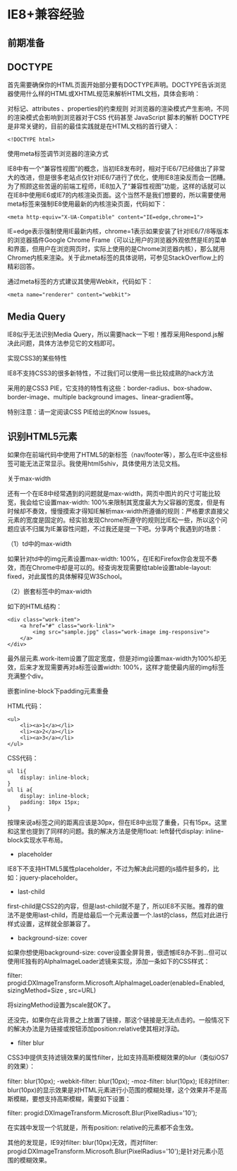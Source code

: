 # IE8+兼容经验



## 前期准备



## DOCTYPE

首先需要确保你的HTML页面开始部分要有DOCTYPE声明。DOCTYPE告诉浏览器使用什么样的HTML或XHTML规范来解析HTML文档，具体会影响：

对标记、attributes 、properties的约束规则
对浏览器的渲染模式产生影响，不同的渲染模式会影响到浏览器对于CSS 代码甚至 JavaScript 脚本的解析
DOCTYPE是非常关键的，目前的最佳实践就是在HTML文档的首行键入：
```
<!DOCTYPE html>
```

使用meta标签调节浏览器的渲染方式

IE8中有一个“兼容性视图”的概念，当初IE8发布时，相对于IE6/7已经做出了非常大的改进，但是很多老站点仅针对IE6/7进行了优化，使用IE8渲染反而会一团糟。为了照顾这些苦逼的前端工程师，IE8加入了“兼容性视图”功能，这样的话就可以在IE8中使用IE6或IE7的内核渲染页面。这个当然不是我们想要的，所以需要使用meta标签来强制IE8使用最新的内核渲染页面，代码如下：
```
<meta http-equiv="X-UA-Compatible" content="IE=edge,chrome=1">
```
IE=edge表示强制使用IE最新内核，chrome=1表示如果安装了针对IE6/7/8等版本的浏览器插件Google Chrome Frame（可以让用户的浏览器外观依然是IE的菜单和界面，但用户在浏览网页时，实际上使用的是Chrome浏览器内核），那么就用Chrome内核来渲染。关于此meta标签的具体说明，可参见StackOverflow上的精彩回答。

通过meta标签的方式建议其使用Webkit，代码如下：
```
<meta name="renderer" content="webkit">
```

## Media Query

IE8似乎无法识别Media Query，所以需要hack一下啦！推荐采用Respond.js解决此问题，具体方法参见它的文档即可。

实现CSS3的某些特性

IE8不支持CSS3的很多新特性，不过我们可以使用一些比较成熟的hack方法

采用的是CSS3 PIE，它支持的特性有这些：border-radius、box-shadow、border-image、multiple background images、linear-gradient等。

特别注意：请一定阅读CSS PIE给出的Know Issues。

## 识别HTML5元素

如果你在前端代码中使用了HTML5的新标签（nav/footer等），那么在IE中这些标签可能无法正常显示。我使用html5shiv，具体使用方法见文档。

关于max-width

还有一个在IE8中经常遇到的问题就是max-width，网页中图片的尺寸可能比较宽，我会给它设置max-width: 100%来限制其宽度最大为父容器的宽度，但是有时候却不奏效，慢慢摸索才得知IE解析max-width所遵循的规则：严格要求直接父元素的宽度是固定的。经实验发现Chrome所遵守的规则比IE松一些，所以这个问题应该不归属为IE兼容性问题，不过我还是提一下吧。分享两个我遇到的场景：

（1）td中的max-width

如果针对td中的img元素设置max-width: 100%，在IE和Firefox你会发现不奏效，而在Chrome中却是可以的。经查询发现需要给table设置table-layout: fixed，对此属性的具体解释见W3School。

（2）嵌套标签中的max-width

如下的HTML结构：

```
<div class="work-item">
    <a href="#" class="work-link">
        <img src="sample.jpg" class="work-image img-responsive">
    </a>
</div>
```
最外层元素.work-item设置了固定宽度，但是对img设置max-width为100%却无效，后来才发现需要再对a标签设置width: 100%，这样才能使最内层的img标签充满整个div。

嵌套inline-block下padding元素重叠

HTML代码：
```
<ul>
    <li><a>1</a></li>
    <li><a>2</a></li>
    <li><a>3</a></li>
</ul>
```
CSS代码：
```
ul li{
    display: inline-block;
}
ul li a{
    display: inline-block;
    padding: 10px 15px;
}
```
按理来说a标签之间的距离应该是30px，但在IE8中出现了重叠，只有15px。这里和这里也提到了同样的问题。我的解决方法是使用float: left替代display: inline-block实现水平布局。

- placeholder

IE8下不支持HTML5属性placeholder，不过为解决此问题的js插件挺多的，比如：jquery-placeholder。

- last-child

first-child是CSS2的内容，但是last-child就不是了，所以IE8不买账。推荐的做法不是使用last-child，而是给最后一个元素设置一个.last的class，然后对此进行样式设置，这样就全部兼容了。

- background-size: cover

如果你想使用background-size: cover设置全屏背景，很遗憾IE8办不到...但可以使用IE独有的AlphaImageLoader滤镜来实现，添加一条如下的CSS样式：

filter: progid:DXImageTransform.Microsoft.AlphaImageLoader(enabled=Enabled, sizingMethod=Size , src=URL)

将sizingMethod设置为scale就OK了。

还没完，如果你在此背景之上放置了链接，那这个链接是无法点击的。一般情况下的解决办法是为链接或按钮添加position:relative使其相对浮动。

- filter blur

CSS3中提供支持滤镜效果的属性filter，比如支持高斯模糊效果的blur（类似iOS7的效果）：

filter: blur(10px);
-webkit-filter: blur(10px);
-moz-filter: blur(10px);
IE8对filter: blur(10px)的显示效果是对HTML元素进行小范围的模糊处理，这个效果并不是高斯模糊，要想支持高斯模糊，需要如下设置：

filter: progid:DXImageTransform.Microsoft.Blur(PixelRadius='10');

在实践中发现一个坑就是，所有position: relative的元素都不会生效。

其他的发现是，IE9对filter: blur(10px)无效，而对filter: progid:DXImageTransform.Microsoft.Blur(PixelRadius='10');是针对元素小范围的模糊效果。